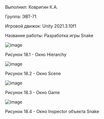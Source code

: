 Выполнил: Ковригин К.А.

Группа: ЭВТ-71

Игровой движок: Unity 2021.3.10f1

Название работы: Разработка игры Snake

![image](https://user-images.githubusercontent.com/119486614/205433384-6759e00e-27d4-4b92-8a45-1b9343224569.png)

Рисунок 18.1 - Окно Hierarchy

![image](https://user-images.githubusercontent.com/119486614/205433399-bfe4e2d1-efa6-405a-bdbc-fe125213cc4c.png)

Рисунок 18.2 - Окно Scene

![image](https://user-images.githubusercontent.com/119486614/205433407-3ef6e956-d529-4294-9819-f0c34a8121c2.png)

Рисунок 18.3 - Окно Game

![image](https://user-images.githubusercontent.com/119486614/205433474-a9db2bf6-e0ee-4021-a4c2-cd64a7076cbd.png)

Рисунок 18.4 - Окно Inspector объекта Snake
